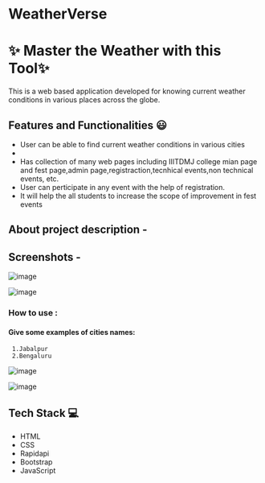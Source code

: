 # WeatherVerse
# ✨ Master the Weather with this Tool✨

This is a web based application developed for knowing current weather conditions in various places across the globe.


## Features and Functionalities 😃

- User can be able to find current weather conditions in various cities
- 
- Has collection of many web pages including IIITDMJ college mian page and fest page,admin page,registraction,tecnhical events,non technical events, etc.
- User can perticipate in any event with the help of registration.
- It will help the all students to increase the scope of improvement in fest events 

## About project description -
   



## Screenshots -

![image](https://user-images.githubusercontent.com/105978561/232223719-545f5cc9-6af2-4735-9a12-f698dfbe54b2.png)

![image](https://user-images.githubusercontent.com/105978561/232223960-ed36256e-6966-4ac7-b605-540759a64db1.png)



### How to use :
#### Give some examples of cities names:
     1.Jabalpur
     2.Bengaluru
     
![image](https://user-images.githubusercontent.com/105978561/232224015-5f1909d5-ccc8-420e-863e-f5ccec15bb30.png)

![image](https://user-images.githubusercontent.com/105978561/232224050-c7ca4fb7-d323-40da-9051-fb56c297742d.png)



## Tech Stack 💻
- HTML
- CSS
- Rapidapi
- Bootstrap
- JavaScript
